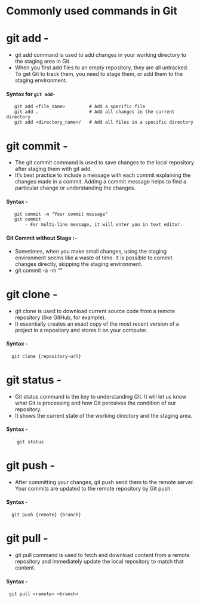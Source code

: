 # Commonly used commands in Git
# git add -
- git add command is used to add changes in your working directory to the staging area in Git.
- When you first add files to an empty repository, they are all untracked. To get Git to track them, you need to stage them, or add them to the staging environment.

#### Syntax for `git add`-
       git add <file_name>         # Add a specific file
       git add .                   # Add all changes in the current directory
       git add <directory_name>/   # Add all files in a specific directory

# git commit -
- The git commit command is used to save changes to the local repository after staging them with git add.
- It’s best practice to include a message with each commit explaining the changes made in a commit. Adding a commit message helps to find a particular change or understanding the changes.

#### Syntax -
       git commit -m "Your commit message"
       git commit
           - For multi-line message, it will enter you in text editor.

#### Git Commit without Stage :-
- Sometimes, when you make small changes, using the staging environment seems like a waste of time. It is possible to commit changes directly, skipping the staging environment.
- git commit -a -m “<Enter your message here>”

# git clone -
- git clone is used to download current source code from a remote repository (like GitHub, for example).
- It essentially creates an exact copy of the most recent version of a project in a repository and stores it on your computer.

#### Syntax -
      git clone {repository-url}

# git status -
- Git status command is the key to understanding Git. It will let us know what Git is processing and how Git perceives the condition of our repository.
- It shows the current state of the working directory and the staging area.

#### Syntax -
        git status

# git push -
- After committing your changes, git push send them to the remote server. Your commits are updated to the remote repository by Git push.

#### Syntax -
      git push {remote} {branch}

# git pull -
- git pull command is used to fetch and download content from a remote repository and immediately update the local repository to match that content.

#### Syntax -
     git pull <remote> <branch>
